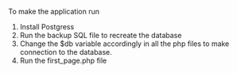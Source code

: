 To make the application run  
1. Install Postgress  
2. Run the backup SQL file to recreate the database  
3. Change the $db variable accordingly in all the php files to make connection to the database.  
4. Run the first_page.php file